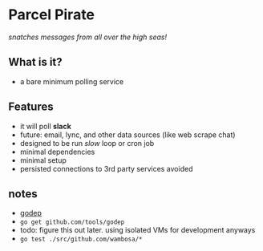 # Parcel Pirate
_snatches messages from all over the high seas!_

## What is it?
- a bare minimum polling service

## Features
- it will poll **slack**
 - future: email, lync, and other data sources (like web scrape chat)
- designed to be run _slow_ loop or cron job
- minimal dependencies
- minimal setup
- persisted connections to 3rd party services avoided

## notes
- [godep](https://github.com/tools/godep)
 - ```go get github.com/tools/godep```
 - todo: figure this out later. using isolated VMs for development anyways
- ```go test ./src/github.com/wambosa/*```